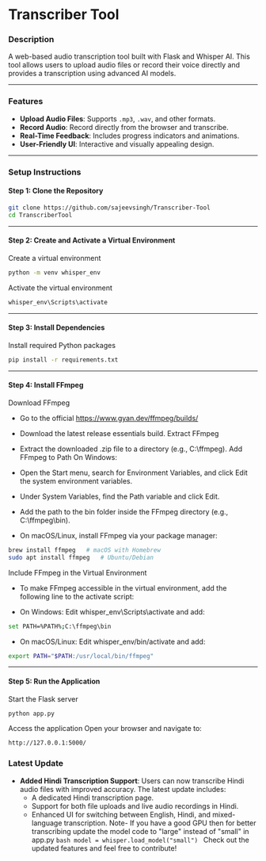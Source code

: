 # Transcriber Tool

### **Description**
A web-based audio transcription tool built with Flask and Whisper AI. This tool allows users to upload audio files or record their voice directly and provides a transcription using advanced AI models.

---

### **Features**
- **Upload Audio Files**: Supports `.mp3`, `.wav`, and other formats.
- **Record Audio**: Record directly from the browser and transcribe.
- **Real-Time Feedback**: Includes progress indicators and animations.
- **User-Friendly UI**: Interactive and visually appealing design.

---

### **Setup Instructions**

#### **Step 1: Clone the Repository**
```bash
git clone https://github.com/sajeevsingh/Transcriber-Tool
cd TranscriberTool
```
---

#### **Step 2: Create and Activate a Virtual Environment**
Create a virtual environment
```bash
python -m venv whisper_env
```
Activate the virtual environment
```bash
whisper_env\Scripts\activate
```
---

#### **Step 3: Install Dependencies**
Install required Python packages
```bash
pip install -r requirements.txt
```
---

#### **Step 4: Install FFmpeg**
Download FFmpeg
- Go to the official https://www.gyan.dev/ffmpeg/builds/
- Download the latest release essentials build.
Extract FFmpeg
- Extract the downloaded .zip file to a directory (e.g., C:\ffmpeg).
Add FFmpeg to Path
On Windows:

- Open the Start menu, search for Environment Variables, and click Edit the system environment variables.
- Under System Variables, find the Path variable and click Edit.
- Add the path to the bin folder inside the FFmpeg directory (e.g., C:\ffmpeg\bin).
- On macOS/Linux, install FFmpeg via your package manager:
```bash
brew install ffmpeg   # macOS with Homebrew
sudo apt install ffmpeg   # Ubuntu/Debian
```

Include FFmpeg in the Virtual Environment
- To make FFmpeg accessible in the virtual environment, add the following line to the activate script:

- On Windows: Edit whisper_env\Scripts\activate and add:
```bash
set PATH=%PATH%;C:\ffmpeg\bin
```

- On macOS/Linux: Edit whisper_env/bin/activate and add:
```bash
export PATH="$PATH:/usr/local/bin/ffmpeg"
```
---

#### **Step 5: Run the Application**

Start the Flask server
```bash
python app.py
```
Access the application
Open your browser and navigate to:
```bash
http://127.0.0.1:5000/
```

### **Latest Update**
- **Added Hindi Transcription Support**: Users can now transcribe Hindi audio files with improved accuracy. The latest update includes:
  - A dedicated Hindi transcription page.
  - Support for both file uploads and live audio recordings in Hindi.
  - Enhanced UI for switching between English, Hindi, and mixed-language transcription.
Note- If you have a good GPU then for better transcribing update the model code to "large" instead of "small" in app.py ```bash model = whisper.load_model("small") ```
Check out the updated features and feel free to contribute!
